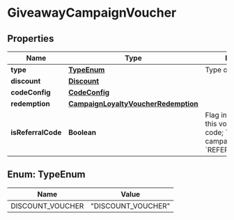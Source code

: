 

# GiveawayCampaignVoucher


## Properties

| Name | Type | Description | Notes |
|------------ | ------------- | ------------- | -------------|
|**type** | [**TypeEnum**](#TypeEnum) | Type of voucher. |  |
|**discount** | [**Discount**](Discount.md) |  |  |
|**codeConfig** | [**CodeConfig**](CodeConfig.md) |  |  [optional] |
|**redemption** | [**CampaignLoyaltyVoucherRedemption**](CampaignLoyaltyVoucherRedemption.md) |  |  [optional] |
|**isReferralCode** | **Boolean** | Flag indicating whether this voucher is a referral code; &#x60;true&#x60; for campaign type &#x60;REFERRAL_PROGRAM&#x60;. |  [optional] |



## Enum: TypeEnum

| Name | Value |
|---- | -----|
| DISCOUNT_VOUCHER | &quot;DISCOUNT_VOUCHER&quot; |



